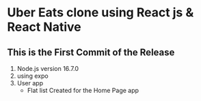 # Uber Eats clone using React js & React Native
## This is the First Commit of the Release
1. Node.js version 16.7.0
2. using expo 
3. User app 
    - Flat list Created for the Home Page app 